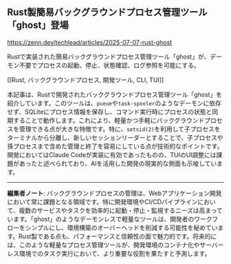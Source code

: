 ## Rust製簡易バックグラウンドプロセス管理ツール「ghost」登場

https://zenn.dev/techlead/articles/2025-07-07-rust-ghost

Rustで実装された簡易バックグラウンドプロセス管理ツール「ghost」が、デーモン不要でプロセスの起動、停止、状態確認、ログ参照を可能にする。

[[Rust, バックグラウンドプロセス, 開発ツール, CLI, TUI]]

本記事は、Rustで開発されたバックグラウンドプロセス管理ツール「ghost」を紹介しています。このツールは、`pueue`や`task-spooler`のようなデーモンに依存せず、SQLiteにプロセス情報を保存し、コマンド実行時にプロセスの状態と同期することで動作します。これにより、軽量かつ手軽にバックグラウンドプロセスを管理できる点が大きな特徴です。特に、`setsid(2)`を利用して子プロセスをターミナルから分離し、新しいセッションリーダーとすることで、子プロセスや孫プロセスまで含めた管理と終了を容易にしている点が技術的なポイントです。開発においてはClaude Codeが実装に有効であったものの、TUIのUI調整には課題があったと述べられており、AIを活用した開発の現実的な側面も示唆しています。

---

**編集者ノート**: バックグラウンドプロセスの管理は、Webアプリケーション開発において常に課題となる領域です。特に開発環境やCI/CDパイプラインにおいて、複数のサービスやタスクを効率的に起動・停止・監視するニーズは高まっています。「ghost」のようなデーモンレスで軽量なツールは、開発者のワークフローをシンプルにし、環境構築のオーバーヘッドを削減する可能性を秘めています。Rust製である点も、パフォーマンスと信頼性の面で魅力的です。将来的には、このような軽量なプロセス管理ツールが、開発環境のコンテナ化やサーバーレス環境でのタスク実行において、より重要な役割を果たすと予測します。
